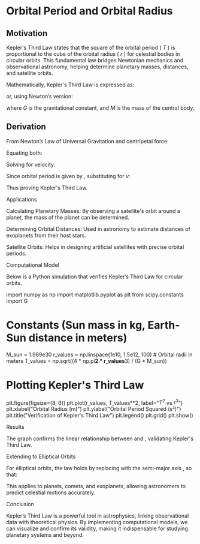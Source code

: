 # Orbital Period and Orbital Radius

## Motivation

Kepler's Third Law states that the square of the orbital period ( $T$ ) is proportional to the cube of the orbital radius ( $r$ ) for celestial bodies in circular orbits. This fundamental law bridges Newtonian mechanics and observational astronomy, helping determine planetary masses, distances, and satellite orbits.

Mathematically, Kepler's Third Law is expressed as: 

or, using Newton’s version:

where $G$ is the gravitational constant, and $M$ is the mass of the central body.

## Derivation

From Newton’s Law of Universal Gravitation and centripetal force:


Equating both:

Solving for velocity:

Since orbital period is given by , substituting for $v$:

Thus proving Kepler's Third Law.

Applications

Calculating Planetary Masses: By observing a satellite's orbit around a planet, the mass of the planet can be determined.

Determining Orbital Distances: Used in astronomy to estimate distances of exoplanets from their host stars.

Satellite Orbits: Helps in designing artificial satellites with precise orbital periods.

Computational Model

Below is a Python simulation that verifies Kepler’s Third Law for circular orbits.

import numpy as np
import matplotlib.pyplot as plt
from scipy.constants import G

# Constants (Sun mass in kg, Earth-Sun distance in meters)
M_sun = 1.989e30
r_values = np.linspace(1e10, 1.5e12, 100)  # Orbital radii in meters
T_values = np.sqrt((4 * np.pi**2 * r_values**3) / (G * M_sun))

# Plotting Kepler's Third Law
plt.figure(figsize=(8, 6))
plt.plot(r_values, T_values**2, label="$T^2$ vs $r^3$")
plt.xlabel("Orbital Radius (m)")
plt.ylabel("Orbital Period Squared (s²)")
plt.title("Verification of Kepler's Third Law")
plt.legend()
plt.grid()
plt.show()

Results

The graph confirms the linear relationship between  and , validating Kepler's Third Law.

Extending to Elliptical Orbits

For elliptical orbits, the law holds by replacing  with the semi-major axis , so that:

This applies to planets, comets, and exoplanets, allowing astronomers to predict celestial motions accurately.

Conclusion

Kepler’s Third Law is a powerful tool in astrophysics, linking observational data with theoretical physics. By implementing computational models, we can visualize and confirm its validity, making it indispensable for studying planetary systems and beyond.

